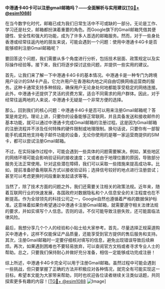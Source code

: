 **中港通卡4G卡可以注册gmail邮箱吗？——全面解析与实用建议[[TG💪+ @esim1088](https://t.me/s/esim1088)]**

在当今数字化时代，邮箱已成为我们日常生活中不可或缺的一部分。无论是工作、学习还是社交，邮箱都扮演着重要的角色。而Google旗下的Gmail邮箱凭借其便捷性、安全性和强大的功能，成为了许多人首选的邮箱服务。然而，对于一些身处香港或经常往返内地的朋友来说，可能会遇到一个问题：使用中港通卡4G卡是否能够顺利注册Gmail邮箱呢？

要回答这个问题，我们需要从多个角度进行分析，包括技术层面、政策规定以及实际操作经验等。接下来，我们将逐步探讨这些问题，并提供一些实用的建议。

首先，让我们来了解一下中港通卡4G卡的基本情况。中港通卡是一种专门为跨境用户设计的SIM卡产品，它允许用户在香港和内地之间自由切换网络运营商的服务。这种卡通常支持多种频段，确保用户无论身处何地都能享受稳定的网络连接。此外，中港通卡还提供了灵活的资费方案，适合不同需求的用户群体。因此，对于经常往返两地的人来说，中港通卡无疑是一个非常方便的选择。

那么，回到我们的核心问题：中港通卡4G卡是否可以用来注册Gmail邮箱呢？答案是肯定的。理论上讲，只要你的设备能够正常联网，并且具备发送和接收邮件的基本功能，就可以通过中港通卡完成Gmail邮箱的注册过程。这是因为Gmail邮箱的注册流程并不涉及任何特殊的硬件限制或地理限制。换句话说，只要你有一部智能手机或其他支持电子邮件功能的设备，无论你使用的是哪一家运营商提供的SIM卡，都可以尝试注册Gmail邮箱。

不过，在实际操作过程中，可能会遇到一些具体的问题需要解决。例如，某些地区的网络环境可能会影响验证码的接收速度；又或者由于地理位置的原因，导致部分服务无法正常使用。针对这些潜在障碍，我们可以采取一些措施来提高成功率。比如，提前准备好备用联系方式以接收验证码；选择信号较好的地点进行注册尝试；甚至可以考虑更换时间段重新发起请求等等。

当然了，除了技术方面的问题之外，我们还需要关注相关的政策法规。近年来，随着互联网行业的快速发展，各国政府对数据隐私和个人信息安全的关注程度也在不断提高。作为全球领先的科技公司之一，Google自然也遵循着严格的数据保护标准。这意味着如果你希望通过中港通卡注册Gmail邮箱，就需要遵守相关法律法规的要求，并如实填写个人信息。否则的话，不仅可能导致注册失败，还可能面临法律风险。

最后，我想分享几个个人的经验和小贴士给大家参考。首先，尽量选择正规渠道购买中港通卡，这样不仅能保证产品质量，还能享受到官方提供的售后服务和支持。其次，注册Gmail邮箱时一定要仔细核对填写的信息，避免出现错误导致后续麻烦。再次，如果遇到困难也不要轻易放弃，可以查阅官方文档或者寻求专业人士的帮助。总之，只要我们保持耐心并做好充分准备，相信一定能够成功完成注册！

综上所述，中港通卡4G卡完全可以用于注册Gmail邮箱。虽然过程中可能会遇到一些挑战，但只要掌握了正确的方法并积极应对各种情况，就完全有可能实现这一目标。希望本文能为大家带来帮助，同时也欢迎各位读者继续关注类似话题，共同探索更多有趣的内容！[[TG💪+ @esim1088](https://t.me/s/esim1088) ![Image](https://i.postimg.cc/4NQfJmqS/Snipaste-2025-05-13-00-14-12.png)]